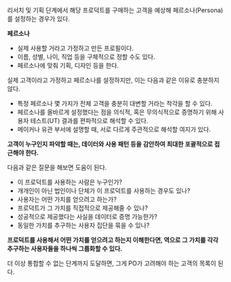 리서치 및 기획 단계에서 해당 프로덕트를 구매하는 고객을 예상해 페르소나(Persona)를 설정하는 경우가 있다.

**페르소나**

- 실제 사용할 거라고 가정하고 만든 프로필이다.
- 이름, 성별, 나이, 직업 등을 구체적으로 정할 수도 있다.
- 페르소나에 맞춰 기획, 디자인 등을 한다.

실제 고객이라고 가정하고 페르소나를 설정하지만, 이는 다음과 같은 이유로 충분하지 않다.

- 특정 페르소나 몇 가지가 전체 고객을 충분히 대변할 거라는 착각을 할 수 있다.
- 페르소나를 올바르게 설정했다는 점을 의식적, 혹은 무의식적으로 증명하기 위해 사용자 테스트(UT) 결과를 편파적으로 해석할 수 있다.
- 메이커나 유관 부서에 설명할 때, 서로 다르게 주관적으로 해석할 여지가 있다.

**고객이 누구인지 파악할 때는, 데이터와 사용 패턴 등을 감안하여 최대한 포괄적으로 접근해야 한다.**

다음과 같은 질문을 해보면 도움이 된다.

- 이 프로덕트를 사용하는 사람은 누구인가?
- 개개인이 아닌 법인이나 단체가 이 프로덕트를 사용하는 경우도 있나?
- 사용자는 어떤 가치를 얻으려고 하는가?
- 프로덕트가 그 가치를 직접적으로 제공해줄 수 있나?
- 성공적으로 제공했다는 사실을 데이터로 증명 가능한가?
- 동일한 가치를 추구하는 사용자 집단을 묶을 수 있나?

**프로덕트를 사용해서 어떤 가치를 얻으려고 하는지 이해한다면, 역으로 그 가치를 각각 추구하는 사용자들을 하나씩 그룹화할 수 있다.**

더 이상 통합할 수 없는 단계까지 도달하면, 그게 PO가 고려해야 하는 고객의 목록이 된다.
